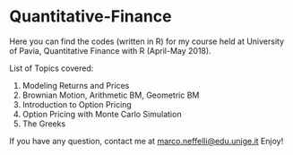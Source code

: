 # Quantitative-Finance
Here you can find the codes (written in R) for my course held at University of Pavia, Quantitative Finance with R (April-May 2018). 

List of Topics covered:
1. Modeling Returns and Prices
2. Brownian Motion, Arithmetic BM, Geometric BM
3. Introduction to Option Pricing
4. Option Pricing with Monte Carlo Simulation
5. The Greeks

If you have any question, contact me at marco.neffelli@edu.unige.it
Enjoy!

